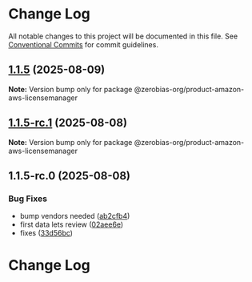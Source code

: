 # Change Log

All notable changes to this project will be documented in this file.
See [Conventional Commits](https://conventionalcommits.org) for commit guidelines.

## [1.1.5](https://github.com/zerobias-org/product/compare/@zerobias-org/product-amazon-aws-licensemanager@1.1.5-rc.1...@zerobias-org/product-amazon-aws-licensemanager@1.1.5) (2025-08-09)

**Note:** Version bump only for package @zerobias-org/product-amazon-aws-licensemanager





## [1.1.5-rc.1](https://github.com/zerobias-org/product/compare/@zerobias-org/product-amazon-aws-licensemanager@1.1.5-rc.0...@zerobias-org/product-amazon-aws-licensemanager@1.1.5-rc.1) (2025-08-08)

**Note:** Version bump only for package @zerobias-org/product-amazon-aws-licensemanager





## 1.1.5-rc.0 (2025-08-08)


### Bug Fixes

* bump vendors needed ([ab2cfb4](https://github.com/zerobias-org/product/commit/ab2cfb4a9cf2e3008e08b068f98011fec096c932))
* first data lets review ([02aee6e](https://github.com/zerobias-org/product/commit/02aee6e8c4f11675de7c63a00f4c8254a67a4dd7))
* fixes ([33d56bc](https://github.com/zerobias-org/product/commit/33d56bcaedf3fa5e3939a33c0fb57eda53539d05))





# Change Log
